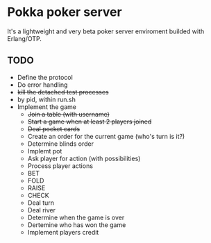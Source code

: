 Pokka poker server
==================

It's a lightweight and very beta poker server enviroment builded with Erlang/OTP.

TODO
----

 * Define the protocol
 * Do error handling
 * ~~kill the detached test processes~~
  * by pid, within run.sh
 * Implement the game
    * ~~Join a table (with username)~~
    * ~~Start a game when at least 2 players joined~~
    * ~~Deal pocket cards~~
    * Create an order for the current game (who's turn is it?)
    * Determine blinds order
    * Implemt pot
    * Ask player for action (with possibilities)
    * Process player actions
     * BET
     * FOLD
     * RAISE
     * CHECK
    * Deal turn
    * Deal river
    * Determine when the game is over
    * Dertemine who has won the game
    * Implement players credit
